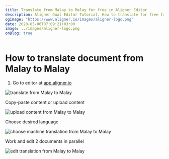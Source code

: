 ```yaml
---
title: Translate from Malay to Malay for free in Aligner Editor
description: Aligner Dual Editor Tutorial. How to translate for free from Malay to Malay. Aligner is multilingual document management platform. 
ogImage: "https://www.aligner.io/images/aligner-logo.png"
date: 2020-05-06T07:09:21+03:00
image: ../images/aligner-logo.png
onBlog: true
---
```


# How to translate document from Malay to Malay

1. Go to editor at [app.aligner.io](https://app.aligner.io "Aligner App web page")

![translate from Malay to Malay](../aligner-blank-editor.png "translate from Malay to Malay")

Copy-paste content or upload content

![upload content from Malay to Malay](../aligner-uploaded-document.png "upload content from Malay to Malay")

Choose desired language

![choose machine translation from Malay to Malay](../aligner-language-dropdown.png "choose machine translation from Malay to Malay")

Work and edit 2 documents in parallel

![edit translation from Malay to Malay](../aligner-double-sitded-editor.png "edit translation from Malay to Malay")

